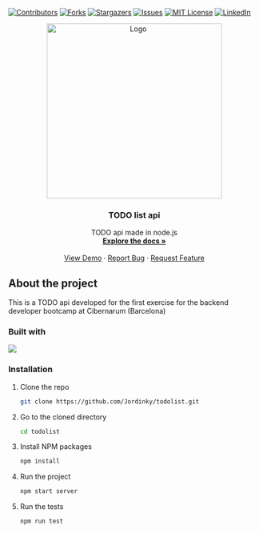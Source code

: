 <a name="readme-top"></a>

[![Contributors][contributors-shield]][contributors-url]
[![Forks][forks-shield]][forks-url]
[![Stargazers][stars-shield]][stars-url]
[![Issues][issues-shield]][issues-url]
[![MIT License][license-shield]][license-url]
[![LinkedIn][linkedin-shield]][linkedin-url]


<!--LOGO-->
<div align="center">
  <a href="https://github.com/Jordinky/todolist">
    <img src="https://miro.medium.com/v2/resize:fit:1400/format:webp/0*bP0GbIkuUFhxhzoo" alt="Logo" width="350" height="350">
  </a>

  <h3 align="center">TODO list api</h3>

  <p align="center">
    TODO api made in node.js
    <br />
    <a href="https://github.com/Jordinky/todolist"><strong>Explore the docs »</strong></a>
    <br />
    <br />
    <a href="https://github.com/Jordinky/todolist">View Demo</a>
    ·
    <a href="https://github.com/Jordinky/todolist">Report Bug</a>
    ·
    <a href="https://github.com/Jordinky/todolist">Request Feature</a>
  </p>
</div>


## About the project
This is a TODO api developed for the first exercise for the backend developer bootcamp at Cibernarum (Barcelona)

### Built with

<img src = "https://www.svgrepo.com/show/303658/nodejs-1-logo.svg">


### Installation

1. Clone the repo
    ```sh
    git clone https://github.com/Jordinky/todolist.git
    ```
2. Go to the cloned directory
    ```sh
    cd todolist
    ```
3. Install NPM packages
    ```sh
    npm install
    ```
4. Run the project
    ```sh
    npm start server
    ```
5. Run the tests
    ```sh
    npm run test
    ```

<!-- MARKDOWN LINKS & IMAGES -->
<!-- https://www.markdownguide.org/basic-syntax/#reference-style-links -->
[contributors-shield]: https://img.shields.io/github/contributors/othneildrew/Best-README-Template.svg?style=for-the-badge
[contributors-url]: https://github.com/othneildrew/Best-README-Template/graphs/contributors
[forks-shield]: https://img.shields.io/github/forks/othneildrew/Best-README-Template.svg?style=for-the-badge
[forks-url]: https://github.com/othneildrew/Best-README-Template/network/members
[stars-shield]: https://img.shields.io/github/stars/othneildrew/Best-README-Template.svg?style=for-the-badge
[stars-url]: https://github.com/othneildrew/Best-README-Template/stargazers
[issues-shield]: https://img.shields.io/github/issues/othneildrew/Best-README-Template.svg?style=for-the-badge
[issues-url]: https://github.com/othneildrew/Best-README-Template/issues
[license-shield]: https://img.shields.io/github/license/othneildrew/Best-README-Template.svg?style=for-the-badge
[license-url]: https://github.com/othneildrew/Best-README-Template/blob/master/LICENSE.txt
[linkedin-shield]: https://img.shields.io/badge/-LinkedIn-black.svg?style=for-the-badge&logo=linkedin&colorB=555
[linkedin-url]: https://linkedin.com/in/othneildrew
